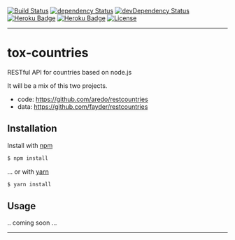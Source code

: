 [![Build Status][travis-image]][travis-url]
[![dependency Status][david-dep-image]][david-dep-url]
[![devDependency Status][david-devdep-image]][david-devdep-url]
[![Heroku Badge][heroku-staging-image]][heroku-staging-url]
[![Heroku Badge][heroku-production-image]][heroku-production-url]
[![License][license-image]][license-url]

***

# tox-countries

RESTful API for countries based on node.js

It will be a mix of this two projects.

* code: https://github.com/aredo/restcountries
* data: https://github.com/fayder/restcountries


## Installation

Install with [npm](https://www.npmjs.com/)

```sh
$ npm install
```

... or with [yarn](https://yarnpkg.com/en/)

```sh
$ yarn install
```


## Usage

.. coming soon ...


***

[david-dep-image]: https://david-dm.org/dasrick/tox-countries/status.svg
[david-dep-url]: https://david-dm.org/dasrick/tox-countries#info=dependencies
[david-devdep-image]: https://david-dm.org/dasrick/tox-countries/dev-status.svg
[david-devdep-url]: https://david-dm.org/dasrick/tox-countries#info=devDependencies

[travis-image]: https://travis-ci.org/dasrick/tox-countries.svg?branch=master
[travis-url]: https://travis-ci.org/dasrick/tox-countries

[heroku-staging-image]: http://img.shields.io/badge/staging%20to-Heroku-7056bf.svg
[heroku-staging-url]: https://tox-countries-qa.herokuapp.com/api/v2

[heroku-production-image]: http://img.shields.io/badge/production%20to-Heroku-7056bf.svg
[heroku-production-url]: https://tox-countries.herokuapp.com/api/v2

[license-image]: https://img.shields.io/github/license/dasrick/tox-countries.svg?style=flat-square
[license-url]: https://github.com/dasrick/tox-countries/blob/master/LICENSE